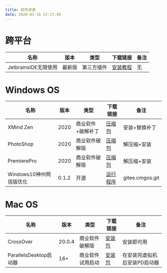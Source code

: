 ```yaml
---
title: 软件资源
date: 2020-03-16 22:17:49
---
```


# 跨平台
|  名称  | 版本 | 类型  | 下载链接 | 备注 |
| ---- | ---- | ---- | ---- | ---- |
| JetbrainsIDE无限使用 | 最新版 | 第三方插件 | [安装教程](https://zhile.io/2020/11/18/jetbrains-eval-reset-da33a93d.html) | 无 |

# Windows OS
|  名称  | 版本 | 类型  | 下载链接 | 备注 |
|  ----  | ---- | ----  | ---- | ---- |
| XMind Zen | 2020 | 商业软件+破解补丁 | [压缩包](https://cloud.189.cn/t/qI7JzmeuiiEj) |安装+替换补丁 |
| PhotoShop | 2020 | 商业软件破解版 | [压缩包](https://cloud.189.cn/t/viANJjUjmuQ3) | 解压缩+安装 |
| PremierePro | 2020 | 商业软件破解版 | [压缩包](https://cloud.189.cn/t/Nj2ARnau22u2) | 解压缩+安装 |
| Windows10神州网信版优化 | 0.1.2 | 开源 | [运行程序](https://cloud.189.cn/t/auIziazQjEfe) | gitee.cmgos.git |

# Mac OS
|  名称  | 版本 | 类型  | 下载链接 | 备注 |
|  ----  | ---- | ----  | ---- | ---- |
| CrossOver | 20.0.4 | 商业软件破解版 | [安装包](https://cloud.189.cn/t/NfYfIbjm6Rju) | 安装即可用 |
| ParallelsDesktop启动器 | 16+ | 商业软件试用启动 | [安装包](https://cloud.189.cn/web/share?code=A7VV7jfYZvIj) | 在安装完虚拟机后安装PD启动器 |
